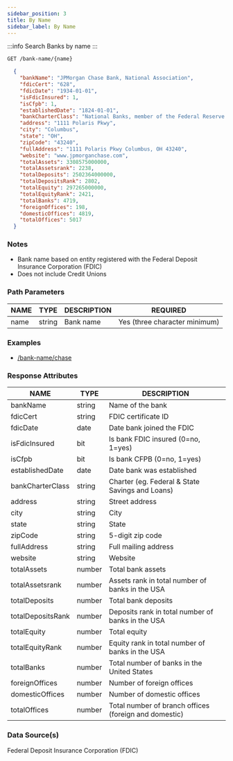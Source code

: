 ```yaml
---
sidebar_position: 3
title: By Name
sidebar_label: By Name
---
```



:::info
Search Banks by name
:::

```bash title="HTTP REQUEST"
GET /bank-name/{name}
```



```json title="RESPONSE"
  {
    "bankName": "JPMorgan Chase Bank, National Association",
    "fdicCert": "628",
    "fdicDate": "1934-01-01",
    "isFdicInsured": 1,
    "isCfpb": 1,
    "establishedDate": "1824-01-01",
    "bankCharterClass": "National Banks, member of the Federal Reserve Systems (FRS)",
    "address": "1111 Polaris Pkwy",
    "city": "Columbus",
    "state": "OH",
    "zipCode": "43240",
    "fullAddress": "1111 Polaris Pkwy Columbus, OH 43240",
    "website": "www.jpmorganchase.com",
    "totalAssets": 3308575000000,
    "totalAssetsrank": 2238,
    "totalDeposits": 2502364000000,
    "totalDepositsRank": 2802,
    "totalEquity": 297265000000,
    "totalEquityRank": 2421,
    "totalBanks": 4719,
    "foreignOffices": 198,
    "domesticOffices": 4819,
    "totalOffices": 5017
  }
```


### Notes

- Bank name based on entity registered with the Federal Deposit Insurance Corporation (FDIC)
- Does not include Credit Unions



### Path Parameters

 | NAME        | TYPE   | DESCRIPTION                                                      | REQUIRED |
| ---------- | ------ | ---------------------------------------------------------------- | ------ |
| name | string |  Bank name                                    | Yes (three character minimum) |


### Examples

- [/bank-name/chase](/)

### Response Attributes

| NAME        | TYPE   | DESCRIPTION                                                      |
| ---------- | ------ | ---------------------------------------------------------------- |
 | bankName | string | Name of the bank | 
 | fdicCert | string | FDIC certificate ID | 
 | fdicDate | date | Date bank joined the FDIC | 
 | isFdicInsured | bit | Is bank FDIC insured (0=no, 1=yes) | 
 | isCfpb | bit | Is bank CFPB (0=no, 1=yes) | 
 | establishedDate | date | Date bank was established | 
 | bankCharterClass | string | Charter (eg. Federal & State Savings and Loans) | 
 | address | string | Street address | 
 | city | string | City | 
 | state | string | State | 
 | zipCode | string | 5-digit zip code | 
 | fullAddress | string | Full mailing address | 
 | website | string | Website | 
 | totalAssets | number | Total bank assets | 
 | totalAssetsrank | number | Assets rank in total number of banks in the USA | 
 | totalDeposits | number | Total bank deposits | 
 | totalDepositsRank | number | Deposits rank in total number of banks in the USA | 
 | totalEquity | number | Total equity | 
 | totalEquityRank | number | Equity rank in total number of banks in the USA | 
 | totalBanks | number | Total number of banks in the United States | 
 | foreignOffices | number | Number of foreign offices | 
 | domesticOffices | number | Number of domestic offices | 
 | totalOffices | number | Total number of branch offices (foreign and domestic) | 


### Data Source(s)

Federal Deposit Insurance Corporation (FDIC)